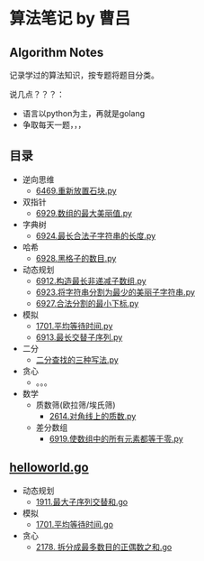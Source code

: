 # 算法笔记 by 曹吕

## Algorithm Notes

记录学过的算法知识，按专题将题目分类。

说几点？？？：
- 语言以python为主，再就是golang
- 争取每天一题，，，

## 目录

- 逆向思维
  - [6469.重新放置石块.py](python/6469.重新放置石块.py)
- 双指针
  - [6929.数组的最大美丽值.py](python/6929.数组的最大美丽值.py)
- 字典树
  - [6924.最长合法子字符串的长度.py](python/6924.最长合法子字符串的长度.py)
- 哈希
  - [6928.黑格子的数目.py](python/6928.黑格子的数目.py)
- 动态规划
  - [6912.构造最长非递减子数组.py](python/6912.构造最长非递减子数组.py)
  - [6923.将字符串分割为最少的美丽子字符串.py](python/6923.将字符串分割为最少的美丽子字符串.py)
  - [6927.合法分割的最小下标.py](python/6927.合法分割的最小下标.py)
- 模拟
  - [1701.平均等待时间.py](python/1701.平均等待时间.py)
  - [6913.最长交替子序列.py](python/6913.最长交替子序列.py)
- 二分
  - [二分查找的三种写法.py](python/二分查找的三种写法.py)
- 贪心
  - 。。。
- 数学
  - 质数筛(欧拉筛/埃氏筛)
    - [2614.对角线上的质数.py](python/2614.对角线上的质数.py)
  - 差分数组
    - [6919.使数组中的所有元素都等于零.py](python/6919.使数组中的所有元素都等于零.py)


## [helloworld.go](golang/helloworld.go)

- 动态规划
  - [1911.最大子序列交替和.go](golang/1911.最大子序列交替和.go)
- 模拟
  - [1701.平均等待时间.go](golang/1701.平均等待时间.go)
- 贪心
  - [2178. 拆分成最多数目的正偶数之和.go](golang/2178.拆分成最多数目的正偶数.go)
